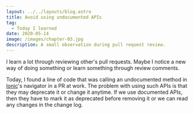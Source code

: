 ```yaml
---
layout: ../../layouts/blog.astro
title: Avoid using undocumented APIs
tag:
  - Today I learned
date: 2020-05-14
image: /images/chapter-03.jpg
description: A small observation during pull request review. 
---
```

I learn a lot through reviewing other's pull requests. Maybe I notice a new way of doing something or learn something through review comments.

Today, I found a line of code that was calling an undocumented method in [Ionic](https://ionicframework.com/)'s navigator in a PR at work. The problem with using such APIs is that they may deprecate it or change it anytime. If we use documented APIs, then they have to mark it as deprecated before removing it or we can read any changes in the change log.
